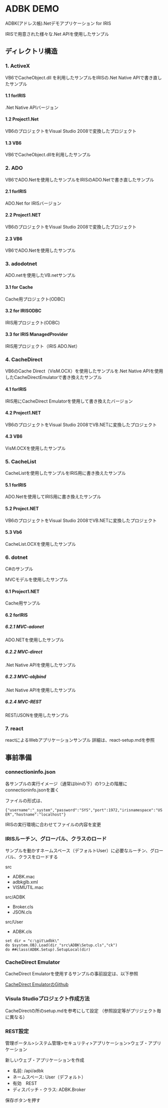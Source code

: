 # ADBK DEMO

ADBK(アドレス帳).Netデモアプリケーション for IRIS

IRISで用意された様々な.Net APIを使用したサンプル

## ディレクトリ構造

### 1. ActiveX

VB6でCacheObject.dll を利用したサンプルをIRISの.Net Native APIで書き直したサンプル

#### 1.1 forIRIS

.Net Native APIバージョン

#### 1.2 Project1.Net

VB6のプロジェクトをVisual Studio 2008で変換したプロジェクト

#### 1.3 VB6

VB6でCacheObject.dllを利用したサンプル

### 2. ADO

VB6でADO.Netを使用したサンプルをIRISのADO.Netで書き直したサンプル

#### 2.1 forIRIS

ADO.Net for IRISバージョン

#### 2.2 Project1.NET

VB6のプロジェクトをVisual Studio 2008で変換したプロジェクト

#### 2.3 VB6

VB6でADO.Netを使用したサンプル

### 3. adodotnet

ADO.netを使用したVB.netサンプル

#### 3.1 for Cache

Cache用プロジェクト(ODBC)

#### 3.2 for IRISODBC

IRIS用プロジェクト(ODBC)

#### 3.3 for IRIS ManagedProvider

IRIS用プロジェクト（IRIS ADO.Net）

### 4. CacheDirect

VB6のCache Direct（VisM.OCX）を使用したサンプルを.Net Native APIを使用したCacheDirectEmulatorで書き換えたサンプル

#### 4.1 forIRIS

IRIS用にCacheDirect Emulatorを使用して書き換えたバージョン

#### 4.2 Project1.NET

VB6のプロジェクトをVisual Studio 2008でVB.NETに変換したプロジェクト

#### 4.3 VB6

VisM.OCXを使用したサンプル

### 5. CacheList

CacheListを使用したサンプルをIRIS用に書き換えたサンプル

#### 5.1 forIRIS

ADO.Netを使用してIRIS用に書き換えたサンプル

#### 5.2 Project.NET

VB6のプロジェクトをVisual Studio 2008でVB.NETに変換したプロジェクト

#### 5.3 Vb6

CacheList.OCXを使用したサンプル

### 6. dotnet

C#のサンプル

MVCモデルを使用したサンプル

#### 6.1 Project1.NET

Cache用サンプル

#### 6.2 forIRIS

##### 6.2.1 MVC-adonet

ADO.NETを使用したサンプル

##### 6.2.2 MVC-direct

.Net Native APIを使用したサンプル

##### 6.2.3 MVC-objbind

.Net Native APIを使用したサンプル

##### 6.2.4 MVC-REST

REST/JSONを使用したサンプル

### 7. react

reactによるWebアプリケーションサンプル
詳細は、react-setup.mdを参照

## 事前準備

### connectioninfo.json

各サンプルの実行イメージ（通常はbinの下）の1つ上の階層にconnectioninfo.jsonを置く

ファイルの形式は、

 `{"username":"_system","password":"SYS","port":1972,"irisnamespace":"USER","hostname":"localhost"} `

IRISの実行環境に合わせてファイルの内容を変更

### IRISルーチン、グローバル、クラスのロード

サンプルを動かすネームスペース（デフォルトUser）に必要なルーチン、グローバル、クラスをロードする

src

- ADBK.mac
- adbkglb.xml
- VISMUTIL.mac

src/ADBK

- Broker.cls
- JSON.cls

src/User

- ADBK.cls

```
set dir = "c:\git\adbk\" 
do $system.OBJ.Load(dir_"src\ADBK\Setup.cls","ck")
do ##class(ADBK.Setup).SetupLocal(dir)
```

### CacheDirect Emulator

CacheDirect Emulatorを使用するサンプルの事前設定は、以下参照

[CacheDirect EmulatorのGithub](https://github.com/wolfman0719/CacheDirectEmulator.git)

### Visula Studioプロジェクト作成方法

CacheDirectの所のsetup.mdを参考にして設定
（参照設定等がプリジェクト毎に異なる）

### REST設定

管理ポータル>システム管理>セキュリティ>アプリケーション>ウェブ・アプリケーション

新しいウェブ・アプリケーションを作成

- 名前:  /api/adbk
- ネームスペース: User（デフォルト）
- 有効　REST
- ディスパッチ・クラス: ADBK.Broker

保存ボタンを押す
